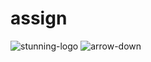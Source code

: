 # assign
![stunning-logo](https://user-images.githubusercontent.com/119349955/204376749-72b4dc68-1151-46c4-953c-dbe032bcefd4.png)
![arrow-down](https://user-images.githubusercontent.com/119349955/204377457-93995106-d464-4583-82d0-4c96cf54f4f3.png)
